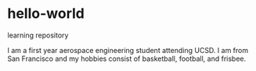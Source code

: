 # hello-world
learning repository


I am a first year aerospace engineering student attending UCSD. I am from San Francisco and my hobbies consist of basketball, football, and frisbee. 
